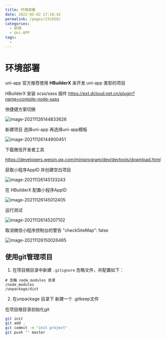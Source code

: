 ```yaml
---
title: 环境部署
date: 2022-05-02 17:18:42
permalink: /pages/23c659/
categories:
  - 前端
  - Uni-APP
tags:
  - 
---
```

# 环境部署

uni-app 官方推荐使用 **HBuilderX** 来开发 uni-app 类型的项目

HBuilderX 安装  scss/sass 插件 https://ext.dcloud.net.cn/plugin?name=compile-node-sass

快捷键方案切换

![image-20211126144833626](https://cdn.jsdelivr.net/gh/Iekrwh/images/md-images/image-20211126144833626.png)

新建项目 选择uni-app 再选择uni-app模板

![image-20211126144900451](https://cdn.jsdelivr.net/gh/Iekrwh/images/md-images/image-20211126144900451.png)

下载微信开发者工具

https://developers.weixin.qq.com/miniprogram/dev/devtools/download.html

获取小程序AppID 并创建空白项目

![image-20211126145133243](https://cdn.jsdelivr.net/gh/Iekrwh/images/md-images/image-20211126145133243.png)

在 HBuilderX  配置小程序AppID

![image-20211126145012405](https://cdn.jsdelivr.net/gh/Iekrwh/images/md-images/image-20211126145012405.png)

运行测试

![image-20211126145207102](https://cdn.jsdelivr.net/gh/Iekrwh/images/md-images/image-20211126145207102.png)

取消微信小程序控制台的警告  "checkSiteMap": false

![image-20211126150026485](https://cdn.jsdelivr.net/gh/Iekrwh/images/md-images/image-20211126150026485.png)

## 使用git管理项目

1. 在项目根目录中新建 `.gitignore` 忽略文件，并配置如下：

```properties
# 忽略 node_modules 目录
/node_modules
/unpackage/dist
```

2. 在unpackage 目录下 新建一个 .gitkeep文件

在项目根目录初始化git

```sh
git init
git add .
git commit -m "init project"
git push "" master
```

